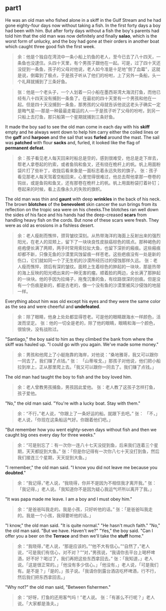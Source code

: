 ## part1
He was an old man who fished alone in a skiff in the Gulf Stream and he had gone eighty-four days now without taking a fish. In the first forty days a boy had been with him. But after forty days without a fish the boy's parents had told him that the old man was now definitely and finally **salao**, which is the worst form of unlucky, and the boy had gone at their orders in another boat which caught three good fish the first week.
> 余：他是个独自在湾流中一条小船上钓鱼的老人，至今已去了八十四天，一条鱼也没逮住。头四十天里，有个男孩子跟他在一起。可是，过了四十天还没捉到一条鱼，孩子的父母对他说，老人如今准是十足地"倒了血霉"，这就是说，倒霉到了极点，于是孩子听从了他们的吩咐，上了另外一条船，头一个礼拜就捕到了三条好鱼。


> 张：他是一个老头子，一个人划着一只小船在墨西哥湾大海流打鱼，而他已经有八十四天没有捕到一条鱼了。在最初的四十天里有一个男孩和他在一起。但是四十天没捕到一条鱼，那男孩的父母就告诉他说这老头子确实一定是晦气星──那是一种最最走霉运的人──于是孩子听了父母的吩咐，到另一只船上去打鱼，那只船第一个星期就捕到三条好鱼。

It made the boy sad to see the old man come in each day with his **skiff** empty and he always went down to help him carry either the coiled lines or the **gaff** and **harpoon** and the sail that was **furled** around the mast. The sail was **patched** with flour **sacks** and, furled, it looked like the flag of **permanent** **defeat**.
> 余：孩子看见老人每天回来时船总是空的，感到很难受，他总是走下岸去，帮老人拿卷起的钓索，或者鱼钩和鱼叉，还有绕在桅杆上的帆。帆上用面粉袋片打了些补丁，收拢后看来象是一面标志着永远失败的旗子。
> 张：孩子看见那老人每天驾着空船回来，心里觉得很难过，他总去帮他拿那一卷卷的钩丝，或是鱼钩和鱼叉，还有那卷在桅杆上的帆。帆上用面粉袋打着补钉；卷起来的时候，看上去像永久的失败的旗帜。

The old man was thin and **gaunt** with deep **wrinkles** in the back of his neck. The brown **blotches** of the **benevolent** skin cancer the sun brings from its reflection on the tropic sea were on his cheeks.The blotches ran well down the sides of his face and his hands had the deep-creased **scars** from handling heavy fish on the cords. But none of these scars were fresh. They were as old as erosions in a fishless desert. 
> 余：老人瘦削而憔悴，颈背皱纹深刻。从热带海洋的海面上反射出来的强烈阳光，在老人的双颊上，留下了一块块良性皮肤癌棕色的斑点。那种褐色的疮疱便长满了两颊，两手时常用索拉扯大鱼，也留下深折的瘢痕。这些瘢痕却都不新，只像无鱼的沙漠里风蚀留痕一样苍老。这些疤痕没有一处是新的伤口，它们就如同一个了无生机的沙漠所经历过的侵蚀那样久远。
> 张：老人瘦而憔悴，颈后有深的皱纹。面颊上生着棕色的肿起的一块块，那是热带的海上反映的阳光哂出来的一种无害的瘤。顺着脸的两边，全长满了那肿起的一块块。他的手因为拉绳子，拖曳沉重的鱼，有纹路很深的创痕。但是没有一个伤痕是新的，都是古老的，像一个没有鱼的沙漠里被风沙侵蚀的地层一样。 

Everything about him was old except his eyes and they were the same color as the sea and were cheerful and **undefeated**. 
> 余：除了眼睛，他身上处处都显得苍老。可是他的眼睛跟海水一样颜色，活泼而坚定。
> 张：他的一切全是老的，除了他的眼睛，眼睛和海一个颜色，很愉快，没有战败过。

"Santiago," the boy said to him as they climbed the bank from where the skiff was hauled up. "I could go with you again. We've made some money." 
> 余：男孩和他爬上了小艇拖靠的海岸，对他说：“桑地雅哥，我又可以跟你一同去了。我们赚了点钱。”
> 张： 「山蒂埃戈，」那孩子对他说，他们把小船拉到岸上，正从那里爬上去。「我又可以跟你一同去了。我们赚了点钱。」 

The old man had taught the boy to fish and the boy loved him.
> 余：老人曾教男孩捕鱼，男孩因此爱他。
> 张：老人教了这孩子怎样打鱼，孩子爱他。 

"No," the old man said. "You're with a lucky boat. Stay with them." 
> 余：“不行，”老人说，“你跟上了一条好运的船。就跟下去吧。”
> 张： 「不，」老人说，「你现在这条船运气好。你跟着他们吧。」　　 

"But remember how you went eighty-seven days without fish and then we caught big ones every day for three weeks." 
> 余：“可是别忘了：有一次你一连八十七天没捉到鱼，后来我们连着三个星期，天天都捉到大鱼。”
> 张：「但是你记得有一次你八七十天没打到鱼，然后我们接连三个星期，天天捉到大鱼。」 

"I remember," the old man said. "I know you did not leave me because you **doubted**." 
> 余：“我记得，”老人说，“我晓得，你并不是因为不相信我才离开我。”
> 张：「我记得，」老人说。「我知道你不是因为疑心我运气坏所以离开了我。」 

"It was papa made me leave. I am a boy and I must obey him." 
> 余：“是爸爸叫我走的。我是小孩，只好听他的话。”
> 张：「是爸爸叫我走的。我是一个小孩，我得要听他的话。」 

"I know," the old man said. "It is quite normal." "He hasn't much faith." "No," the old man said. "But we have. Haven't we?" "Yes," the boy said. "Can I offer you a beer on the **Terrace** and then we'll take the **stuff** home."
> 余：“我晓得，”老人说，“那是应该的。”“他不大有信心。”“自然了，”老人说，“可是我们有信心，对不对？”“对，”男孩说，“我请你去平台上喝杯啤酒，好不好？喝过了，我们再把这些东西拿回去。”
> 张：「我知道，」老人说。「这是很正常的。」「他没有多少信心。」「他没有，」老人说，「可是我们有。是不是？」「是的，」孩子说。「我请你到露台酒店吃杯啤酒，行不行，然后我们把东西拿回去。」

"Why not?" the old man said, "Between fishermen." 
> 余：“好呀，打鱼的还用客气吗！”老人说。
> 张：「有甚么不行呢？」老人说。「大家都是渔夫。」

 